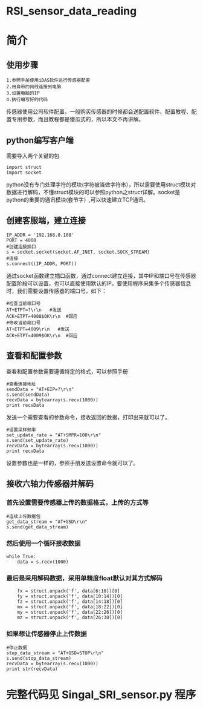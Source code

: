 # RSI_sensor_data_reading
# 简介  
## 使用步骤  
    1.参照手册使用iDAS软件进行传感器配置  
    2.用自带的网线连接到电脑  
    3.设置电脑的IP  
    4.执行编写好的代码  
  传感器使用公司软件配置，一般购买传感器的时候都会送配置软件、配置教程、配置专用参数，而且教程都是傻瓜式的，所以本文不再讲解。  
## python编写客户端 
需要导入两个关键的包 
```
import struct 
import socket 
```
python没有专门处理字符的模块(字符被当做字符串），所以需要使用struct模块对数据进行解码，不懂struct模块的可以参照python之struct详解。socket是python的重要的通讯模块(套节字）,可以快速建立TCP通讯。  
## 创建客服端，建立连接 
```
IP_ADDR	= '192.168.0.108' 
PORT = 4008 
#创建连接插口 
s = socket.socket(socket.AF_INET, socket.SOCK_STREAM) 
#连接 
s.connect((IP_ADDR, PORT)) 
``` 
通过socket函数建立插口函数，通过connect建立连接，其中IP和端口号在传感器配置阶段可以设置，也可以直接使用默认的IP。要使用程序采集多个传感器信息时，我们需要设置传感器的端口号，如下： 
```
#检查当前端口号
AT+ETPT=?\r\n   #发送
ACK+ETPT=4008$OK\r\n  #回应
#修改当前端口号
AT+ETPT=4009\r\n   #发送
ACK+ETPT=4009$OK\r\n  #回应
```
## 查看和配置参数  
查看和配置参数需要遵循特定的格式，可以参照手册 
```
#查看连接地址
sendData = "AT+EIP=?\r\n"
s.send(sendData)
recvData = bytearray(s.recv(1000))
print recvData
```
发送一个需要查看的参数命令，接收返回的数据，打印出来就可以了。 
```
#设置采样频率
set_update_rate = "AT+SMPR=100\r\n"
s.send(set_update_rate)
recvData = bytearray(s.recv(1000))
print recvData
```
设置参数也是一样的，参照手册发送设置命令就可以了。 
## 接收六轴力传感器并解码  
### 首先设置需要传感器上传的数据格式，上传的方式等 
```
#连续上传数据包
get_data_stream = "AT+GSD\r\n"
s.send(get_data_stream)
```
### 然后使用一个循环接收数据 
```
while True:
    data = s.recv(1000)
```
###  最后是采用解码数据，采用单精度float默认对其方式解码 
```
    fx = struct.unpack('f', data[6:10])[0]
    fy = struct.unpack('f', data[10:14])[0]
    fz = struct.unpack('f', data[14:18])[0]
    mx = struct.unpack('f', data[18:22])[0]
    my = struct.unpack('f', data[22:26])[0]
    mz = struct.unpack('f', data[26:30])[0]
```
### 如果想让传感器停止上传数据 
```
#停止数据
stop_data_stream = "AT+GSD=STOP\r\n"
s.send(stop_data_stream)
recvData = bytearray(s.recv(1000))
print str(recvData)
```
# 完整代码见 Singal_SRI_sensor.py 程序
